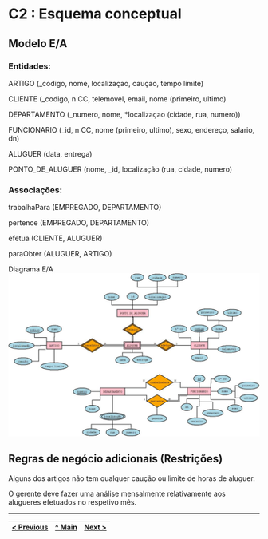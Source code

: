 # C2 : Esquema conceptual

## Modelo E/A

### Entidades:

ARTIGO (_codigo, nome, localizaçao, cauçao, tempo limite) 

CLIENTE (_codigo, n CC, telemovel, email, nome (primeiro, ultimo)

DEPARTAMENTO (_numero, nome, *localizaçao (cidade, rua, numero))

FUNCIONARIO (_id, n CC, nome (primeiro, ultimo), sexo, endereço, salario, dn)

ALUGUER (data, entrega)

PONTO_DE_ALUGUER (nome, _id, localização (rua, cidade, numero)

### Associações:

trabalhaPara (EMPREGADO, DEPARTAMENTO)

pertence (EMPREGADO, DEPARTAMENTO)

efetua (CLIENTE, ALUGUER)

paraObter (ALUGUER, ARTIGO)



Diagrama E/A 
![An alternative description](images/DiagramaFinal.jpeg)

## Regras de negócio adicionais (Restrições)
Alguns dos artigos não tem qualquer caução ou limite de horas de aluguer.

O gerente deve fazer uma análise mensalmente relativamente aos alugueres efetuados no respetivo mês. 


---
[< Previous](rebd01.md) | [^ Main](https://github.com/tcm-sibd-g07/SIBD07/) | [Next >](rebd03.md)
:--- | :---: | ---: 

